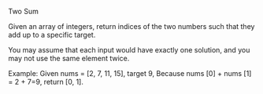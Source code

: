Two Sum

Given an array of integers, return indices of the two numbers such that they add up to a specific target.

You may assume that each input would have exactly one solution, and you may not use the same element twice.

Example:
Given nums = [2, 7, 11, 15], target 9,
Because nums [0] + nums [1] = 2 + 7=9,
return [0, 1].
